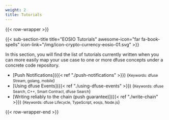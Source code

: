 ```yaml
---
weight: 2
title: Tutorials
---
```


{{< row-wrapper >}}

{{< sub-section-title title="EOSIO Tutorials" awesome-icon="far fa-book-spells" icon-link="/img/icon-crypto-currency-eosio-01.svg" >}}

In this section, you will find the list of tutorials currently written when you
can more easily map your use case to one or more dfuse concepts under a concrete
code repository.

- [Push Notifications]({{< ref "./push-notifications" >}}) (<small>Keywords: dfuse Stream, golang, mobile</small>)
- [Using dfuse Events]({{< ref "./using-dfuse-events" >}}) (<small>Keywords: dfuse Search, C++, Smart Contract, dfuse Search</small>)
- [Writing reliably to the chain (push guarantee)]({{< ref "./write-chain" >}}) (<small>Keywords: dfuse Lifecycle, TypeScript, eosjs, Node.js</small>)

<!--
    List of potential other tutorials we had:
      - List most recent transactions, and listen to new ones
      - Shine end-to-end application using React/TypeScript
      - Slack notification from on-chain events (Workers I think)
      - Reliably sync a database (cursors + navigating forks concepts)
-->

{{< row-wrapper-end >}}
